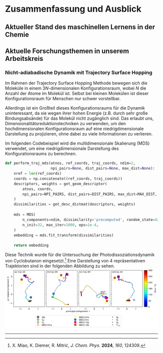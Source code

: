 # Zusammenfassung und Ausblick

## Aktueller Stand des maschinellen Lernens in der Chemie

## Aktuelle Forschungsthemen in unserem Arbeitskreis


### Nicht-adiabadische Dynamik mit Trajectory Surface Hopping

Im Rahmen der Trajectory Surface Hopping Methode bewegen sich die Moleküle 
in einem $3N$-dimensionalen Konfigurationsraum, wobei $N$ die Anzahl der Atome
im Molekül ist. Selbst bei kleinen Molekülen ist dieser Konfigurationsraum
für Menschen nur schwer vorstellbar.

Allerdings ist ein Großteil dieses Konfigurationsraums für die Dynamik
uninteressant, da sie wegen ihrer hohen Energie (z.B. durch sehr große
Bindungsabsände) für das Molekül nicht zugänglich sind. Das erlaubt
uns, Dimensionalitätsreduktionstechniken zu verwenden, um den 
hochdimensionalen Konfigurationsraum auf eine niedrigdimensionale
Darstellung zu projizieren, ohne dabei zu viele Informationen zu verlieren.

Im folgenden Codebeispiel wird die multidimensionale Skalierung (MDS)
verwendet, um eine niedrigdimensionale Darstellung des Konfigurationsraums
zu berechnen. 

```python
def perform_traj_mds(atnos, ref_coords, traj_coords, ndim=2, 
                     npi_pairs=None, dist_pairs=None, max_dist=None):
    nref = len(ref_coords)
    coords = np.concatenate((ref_coords, traj_coords))
    descriptors, weights = get_geom_descriptor(
        atnos, coords, 
        npi_pairs=NPI_PAIRS, dist_pairs=DIST_PAIRS, max_dist=MAX_DIST,
    )
    dissimilarities = get_desc_distmat(descriptors, weights)

    mds = MDS(
        n_components=ndim, dissimilarity='precomputed', random_state=42,
        n_init=32, max_iter=1000, eps=1e-4,
    )
    embedding = mds.fit_transform(dissimilarities)

    return embedding
```

Diese Technik wurde für die Untersuchung der Photodissoziationsdynamik
von Cyclobutanon eingesetzt.[^miao2024] Eine Darstellung von 
4 repräsentativen Trajektorien sind in der folgenden Abbildung zu sehen.
![Cyclobutanon](./assets/figures/07-summary/selected_mds.svg)

---











[^miao2024]: X. Miao, K. Diemer, R. Mitrić, *J. Chem. Phys.* **2024**, *160*, 124309.
